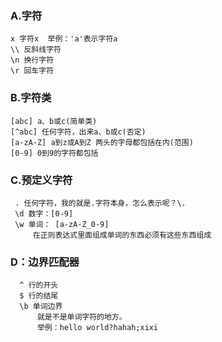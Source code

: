 ### A.字符
    x 字符x  举例：'a'表示字符a
    \\ 反斜线字符
    \n 换行字符
    \r 回车字符
### B.字符类
    [abc] a、b或c(简单类)
    [^abc] 任何字符，出来a、b或c(否定)
    [a-zA-Z] a到z或A到Z 两头的字母都包括在内(范围)
    [0-9] 0到9的字符都包括
### C.预定义字符
     . 任何字符，我的就是.字符本身，怎么表示呢？\.
     \d 数字：[0-9]
     \w 单词： [a-zA-Z_0-9]
         在正则表达式里面组成单词的东西必须有这些东西组成
### D：边界匹配器
      ^ 行的开头
      $ 行的结尾
      \b 单词边界
          就是不是单词字符的地方。
          举例：hello world?hahah;xixi

